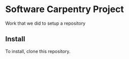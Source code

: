 # Software Carpentry Project

Work that we did to setup a repository

## Install

To install, clone this repository.

